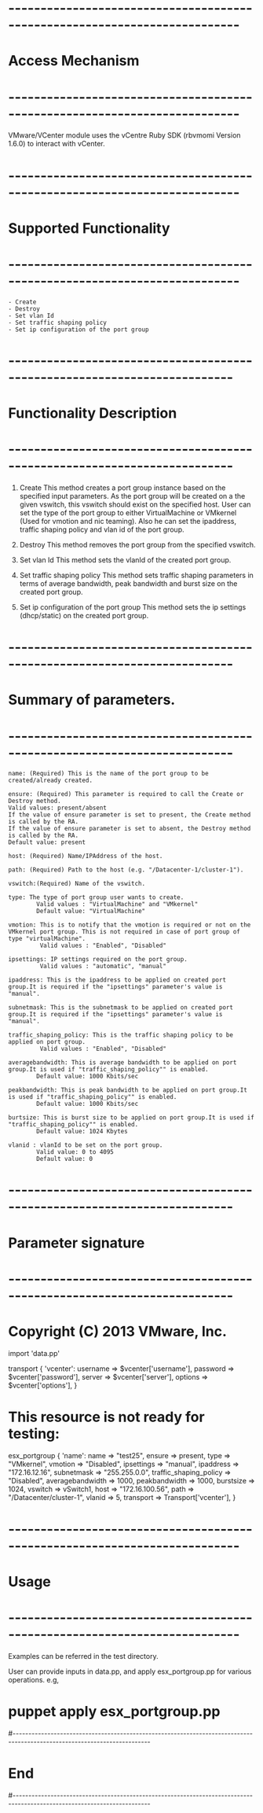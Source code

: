 
# --------------------------------------------------------------------------
# Access Mechanism 
# --------------------------------------------------------------------------

VMware/VCenter module uses the vCentre Ruby SDK (rbvmomi Version 1.6.0) to interact with vCenter.

# --------------------------------------------------------------------------
#  Supported Functionality
# --------------------------------------------------------------------------

	- Create
	- Destroy
	- Set vlan Id
	- Set traffic shaping policy
	- Set ip configuration of the port group

# -------------------------------------------------------------------------
# Functionality Description
# -------------------------------------------------------------------------


  1. Create
     This method creates a port group instance based on the specified input parameters.
	 As the port group will be created on a the given vswitch, this vswitch should exist on the specified host.
	 User can set the type of the port group to either VirtualMachine or VMkernel (Used for vmotion and nic teaming).
  	 Also he can set the ipaddress, traffic shaping policy and vlan id of the port group.
   
  2. Destroy
     This method removes the port group from the specified vswitch.

  3. Set vlan Id
	 This method sets the vlanId of the created port group.
	 
  4. Set traffic shaping policy
	 This method sets traffic shaping parameters in terms of average bandwidth, peak bandwidth and burst size on the created port group.
	 
  5. Set ip configuration of the port group
     This method sets the ip settings (dhcp/static) on the created port group.

# -------------------------------------------------------------------------
# Summary of parameters.
# -------------------------------------------------------------------------
	
    name: (Required) This is the name of the port group to be created/already created.
   
    ensure: (Required) This parameter is required to call the Create or Destroy method.
    Valid values: present/absent
    If the value of ensure parameter is set to present, the Create method is called by the RA.
    If the value of ensure parameter is set to absent, the Destroy method is called by the RA.
	Default value: present

	host: (Required) Name/IPAddress of the host.
	
    path: (Required) Path to the host (e.g. "/Datacenter-1/cluster-1").
	
	vswitch:(Required) Name of the vswitch.
	
	type: The type of port group user wants to create.
			Valid values : "VirtualMachine" and "VMkernel"
			Default value: "VirtualMachine"
			
	vmotion: This is to notify that the vmotion is required or not on the VMkernel port group. This is not required in case of port group of type "virtualMachine".
			 Valid values : "Enabled", "Disabled"
	
	ipsettings: IP settings required on the port group. 
			 Valid values : "automatic", "manual"
			 
	ipaddress: This is the ipaddress to be applied on created port group.It is required if the "ipsettings" parameter's value is "manual".
	
	subnetmask: This is the subnetmask to be applied on created port group.It is required if the "ipsettings" parameter's value is "manual".

	traffic_shaping_policy: This is the traffic shaping policy to be applied on port group.
			 Valid values : "Enabled", "Disabled"
			 
	averagebandwidth: This is average bandwidth to be applied on port group.It is used if "traffic_shaping_policy"" is enabled.
			Default value: 1000 Kbits/sec
	
	peakbandwidth: This is peak bandwidth to be applied on port group.It is used if "traffic_shaping_policy"" is enabled.
			Default value: 1000 Kbits/sec
			
	burtsize: This is burst size to be applied on port group.It is used if "traffic_shaping_policy"" is enabled.
			Default value: 1024 Kbytes
			
	vlanid : vlanId to be set on the port group.
			Valid value: 0 to 4095
			Default value: 0
			
	
# -------------------------------------------------------------------------
# Parameter signature 
# -------------------------------------------------------------------------

# Copyright (C) 2013 VMware, Inc.
import 'data.pp'

transport { 'vcenter':
  username => $vcenter['username'],
  password => $vcenter['password'],
  server   => $vcenter['server'],
  options  => $vcenter['options'],
}

# This resource is not ready for testing:
esx_portgroup { 'name':
  name => "test25",
  ensure => present,
  type => "VMkernel",
  vmotion => "Disabled",
  ipsettings => "manual",
  ipaddress => "172.16.12.16",
  subnetmask => "255.255.0.0",
  traffic_shaping_policy => "Disabled",
  averagebandwidth => 1000,
  peakbandwidth => 1000,
  burstsize => 1024,
  vswitch => vSwitch1,
  host => "172.16.100.56",
  path => "/Datacenter/cluster-1",
  vlanid => 5,
  transport => Transport['vcenter'],
}


# --------------------------------------------------------------------------
# Usage
# --------------------------------------------------------------------------
   Examples can be referred in the test directory.
   
   User can provide inputs in data.pp, and apply esx_portgroup.pp for various operations.
   e.g,
   # puppet apply esx_portgroup.pp

#-------------------------------------------------------------------------------------------------------------------------
# End
#-------------------------------------------------------------------------------------------------------------------------	
